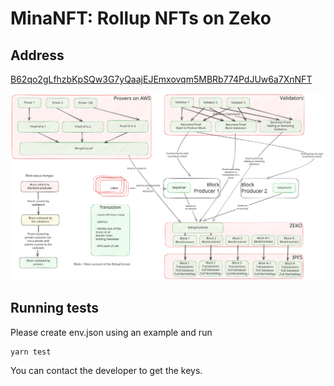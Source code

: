 # MinaNFT: Rollup NFTs on Zeko

## Address

[B62qo2gLfhzbKpSQw3G7yQaajEJEmxovqm5MBRb774PdJUw6a7XnNFT](https://zekoscan.io/devnet/account/B62qo2gLfhzbKpSQw3G7yQaajEJEmxovqm5MBRb774PdJUw6a7XnNFT/txs?type=zk-acc)

![Architecture](/docs/rollup.svg)

## Running tests

Please create env.json using an example and run

```sh
yarn test
```

You can contact the developer to get the keys.
